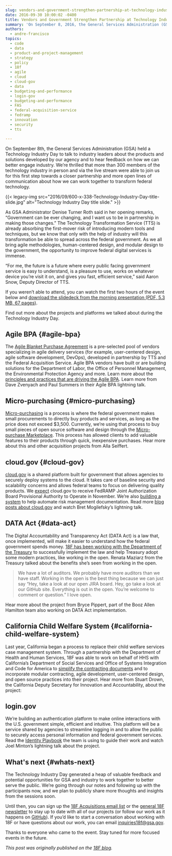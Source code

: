 ```yaml
---
slug: vendors-and-government-strengthen-partnership-at-technology-industry-day
date: 2016-09-30 10:00:02 -0400
title: Vendors and Government Strengthen Partnership at Technology Industry Day
summary: 'On September 8, 2016, the General Services Administration (GSA) held a Technology Industry Day. We’re thrilled that more than 300 members of the technology industry in person and via the live stream were able to join us for this first step towards a closer partnership and more open lines of communication about how we can work together to transform federal technology.'
authors:
  - andre-francisco
topics:
  - code
  - data
  - product-and-project-management
  - strategy
  - policy
  - 18f
  - agile
  - cloud
  - cloud-gov
  - data
  - budgeting-and-performance
  - login-gov
  - budgeting-and-performance
  - FAS
  - federal-acquisition-service
  - fedramp
  - innovation
  - security
  - tts

---
```


On September 8th, the General Services Administration (GSA) held a Technology Industry Day to talk to industry leaders about the products and solutions developed by our agency and to hear feedback on how we can better engage industry. We’re thrilled that more than 300 members of the technology industry in person and via the live stream were able to join us for this first step towards a closer partnership and more open lines of communication about how we can work together to transform federal technology.

{{< legacy-img src="2016/09/600-x-338-Technology-Industry-Day-title-slide.jpg" alt="Technology Industry Day title slide." >}}

As GSA Administrator Denise Turner Roth said in her opening remarks, “Government can be ever changing, and I want us to be in partnership in making those changes.” The Technology Transformation Service (TTS) is already absorbing the first-mover risk of introducing modern tools and techniques, but we know that only with the help of industry will this transformation be able to spread across the federal government. As we all bring agile methodologies, human-centered design, and modular design to the government, the opportunity to improve federal digital services is immense.

“For me, the future is a future where every public facing government service is easy to understand, is a pleasure to use, works on whatever device you’re visit it on, and gives you fast, efficient service,” said Aaron Snow, Deputy Director of TTS.

If you weren’t able to attend, you can watch the first two hours of the event below and [download the slidedeck from the morning presentation (PDF, 5.3 MB, 67 pages)](https://18f.gsa.gov/assets/blog/industry-day/deck-2016.pdf).

Find out more about the projects and platforms we talked about during the Technology Industry Day.

## Agile BPA {#agile-bpa}

The [Agile Blanket Purchase Agreement](https://pages.18f.gov/ads-bpa/buyers/) is a pre-selected pool of vendors specializing in agile delivery services (for example, user-centered design, agile software development, DevOps), developed in partnership by TTS and the Federal Acquisition Service. Agile BPA vendors have built or are building solutions for the Department of Labor, the Office of Personnel Management, the Environmental Protection Agency and more. Learn more about the [principles and practices that are driving the Agile BPA](https://18f.gsa.gov/tags/agile-bpa/). Learn more from Dave Zvenyach and Paul Summers in their Agile BPA lightning talk.

## Micro-purchasing {#micro-purchasing}

[Micro-purchasing](https://micropurchase.18f.gov/insights) is a process is where the federal government makes small procurements to directly buy products and services, as long as the price does not exceed $3,500. Currently, we’re using that process to buy small pieces of open source software and design through the [Micro-purchase Marketplace](https://micropurchase.18f.gov/). This process has allowed clients to add valuable features to their products through quick, inexpensive purchases. Hear more about this and other acquisition projects from Alla Seiffert.

## cloud.gov {#cloud-gov}

[cloud.gov](https://cloud.gov/) is a shared platform built for government that allows agencies to securely deploy systems to the cloud. It takes care of baseline security and scalability concerns and allows federal teams to focus on delivering quality products. We [expect](https://18f.gsa.gov/2016/07/18/cloud-gov-full-steam-ahead-fedramp-assessment-process/) cloud.gov to receive FedRAMP Joint Authorization Board Provisional Authority to Operate in November. We’re also [building a system](https://18f.gsa.gov/2016/04/15/compliance-masonry-buildling-a-risk-management-platform/) to help automate risk management documentation. Read more [blog posts about cloud.gov](https://18f.gsa.gov/tags/cloud-gov/) and watch Bret Mogilefsky’s lightning talk.

## DATA Act {#data-act}

The Digital Accountability and Transparency Act (DATA Act) is a law that, once implemented, will make it easier to understand how the federal government spends money. [18F has been working with the Department of the Treasury](https://18f.gsa.gov/2015/06/09/data-act-data-act-explainer/) to successfully implement the law and help Treasury adopt some modern practices, like working in the open. Renata Maziarz from the Treasury talked about the benefits she’s seen from working in the open.

> We have a lot of auditors. We probably have more auditors than we have staff. Working in the open is the best thing because we can just say “Hey, take a look at our open JIRA board. Hey, go take a look at our GitHub site. Everything is out in the open. You’re welcome to comment or question.” I love open.

Hear more about the project from Bryce Pippert, part of the Booz Allen Hamilton team also working on DATA Act implementation.

## California Child Welfare System {#california-child-welfare-system}

Last year, California began a process to replace their child welfare services case management system. Through a partnership with the Department of Health and Human Services, 18F was able to work on behalf of HHS with California’s Department of Social Services and Office of Systems Integration and Code for America to [simplify the contracting documents](https://18f.gsa.gov/2016/03/22/helping-california-buy-a-new-child-welfare-system/) and to incorporate modular contracting, agile development, user-centered design, and open source practices into their project. Hear more from Stuart Drown, the California Deputy Secretary for Innovation and Accountability, about the project:

## login.gov

We’re building an authentication platform to make online interactions with the U.S. government simple, efficient and intuitive. This platform will be a service shared by agencies to streamline logging in and to allow the public to securely access personal information and federal government services. Read the [Identity Playbook](https://pages.18f.gov/identity-playbook/) the team is using to guide their work and watch Joel Minton’s lightning talk about the project.

## What's next {#whats-next}

The Technology Industry Day generated a heap of valuable feedback and potential opportunities for GSA and industry to work together to better serve the public. We’re going through our notes and following up with the participants now, and we plan to publicly share more thoughts and insights from the sessions soon.

Until then, you can sign up the [18F Acquisitions email list](http://gsa.us9.list-manage2.com/subscribe?u=6f1977de9eff4c384dc8d6527&id=e7f757afe3) or the [general 18F newsletter](https://18f.gsa.gov/#newsletter) to stay up to date with all of our projects (or follow our work as it happens on [GitHub](https://github.com/18F)). If you’d like to start a conversation about working with 18F or have questions about our work, you can email <inquiries18f@gsa.gov>.

Thanks to everyone who came to the event. Stay tuned for more focused events in the future.

_This post was originally published on the [18F blog](https://18f.gsa.gov/2016/09/19/vendors-government-strengthen-partnership-technology-industry-day/)._
